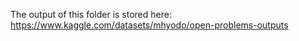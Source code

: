 The output of this folder is stored here:
https://www.kaggle.com/datasets/mhyodo/open-problems-outputs
